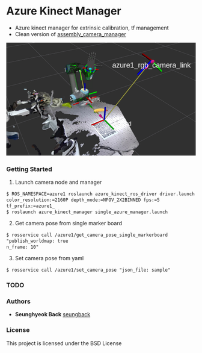 # Azure Kinect Manager

- Azure kinect manager for extrinsic calibration, tf management 
- Clean version of [assembly_camera_manager](https://github.com/gist-ailab/assembly_camera_manager)

<img src="./demo.png" height="300">

### Getting Started

1. Launch camera node and manager
```
$ ROS_NAMESPACE=azure1 roslaunch azure_kinect_ros_driver driver.launch color_resolution:=2160P depth_mode:=NFOV_2X2BINNED fps:=5 tf_prefix:=azure1_
$ roslaunch azure_kinect_manager single_azure_manager.launch 
```
2. Get camera pose from single marker board

```
$ rosservice call /azure1/get_camera_pose_single_markerboard "publish_worldmap: true
n_frame: 10"
```
3. Set camera pose from yaml
```
$ rosservice call /azure1/set_camera_pose "json_file: sample"
```

### TODO


### Authors

* **Seunghyeok Back** [seungback](https://github.com/SeungBack)

### License
This project is licensed under the BSD License








